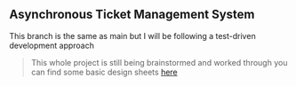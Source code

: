 ## Asynchronous Ticket Management System
This branch is the same as main but I will be following a test-driven development approach

> This whole project is still being brainstormed and worked through you can find some basic design sheets [here](https://github.com/VexiDev/TicketSystem/blob/main/SHEETS.md)
